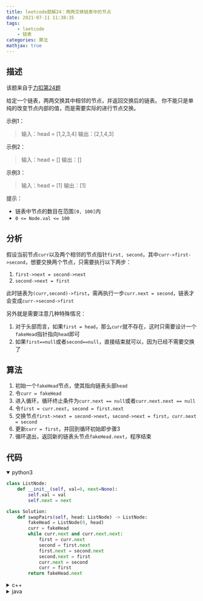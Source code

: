```yaml
---
title: leetcode题解24：两两交换链表中的节点
date: 2021-07-11 11:38:35
tags:
    - leetcode
    - 链表
categories: 算法
mathjax: true
---
```


## 描述
该题来自于[力扣第24题](https://leetcode-cn.com/problems/swap-nodes-in-pairs/)

给定一个链表，两两交换其中相邻的节点，并返回交换后的链表。
你不能只是单纯的改变节点内部的值，而是需要实际的进行节点交换。

<!--more-->
示例1：

> 输入：head = [1,2,3,4]
输出：[2,1,4,3]

示例2：

> 输入：head = []
输出：[]

示例3：

> 输入：head = [1]
输出：[1]

提示：

* 链表中节点的数目在范围`[0, 100]`内
* `0 <= Node.val <= 100`


## 分析
假设当前节点`curr`以及两个相邻的节点指针`first, second`，其中`curr->first->second`，想要交换两个节点，只需要执行以下两步：
1. `first->next = second->next`
2. `second->next = first`

此时链表为`(curr,second)->first`，需再执行一步`curr.next = second`，链表才会变成`curr->second->first`

另外就是需要注意几种特殊情况：
1. 对于头部而言，如果`first = head`，那么`curr`就不存在，这时只需要设计一个`fakeHead`指针指向`head`即可
2. 如果`first==null`或者`second==null`，直接结束就可以，因为已经不需要交换了


## 算法
1. 初始一个`fakeHead`节点，使其指向链表头部`head`
2. 令`curr = fakeHead`
3. 进入循环，循环终止条件为`curr.next == null`或者`curr.next.next == null`
4. 令`first = curr.next`，`second = first.next`
5. 交换节点`first->next = second->next`，`second->next = first`，`curr.next = second`
6. 更新`curr = first`，并回到循环初始即步骤3
7. 循环退出，返回新的链表头节点`fakeHead.next`，程序结束


## 代码

<details open>
<summary>python3</summary>

```python
class ListNode:
    def __init__(self, val=0, next=None):
        self.val = val
        self.next = next

class Solution:
    def swapPairs(self, head: ListNode) -> ListNode:
        fakeHead = ListNode(0, head)
        curr = fakeHead
        while curr.next and curr.next.next:
            first = curr.next
            second = first.next
            first.next = second.next
            second.next = first
            curr.next = second
            curr = first
        return fakeHead.next
```
</details>


<details>
<summary>c++</summary>

```cpp
struct ListNode {
	int val;
	ListNode *next;
	ListNode() : val(0), next(nullptr) {}
	ListNode(int x) : val(x), next(nullptr) {}
	ListNode(int x, ListNode *next) : val(x), next(next) {}
};

class Solution {
public:
	ListNode* swapPairs(ListNode* head) {
		ListNode* fakeHead = new ListNode(0, head);
		ListNode* curr = fakeHead;
		while ((curr->next != NULL) && (curr->next->next != NULL)) {
			ListNode* first = curr->next;
			ListNode* second = first->next;
			first->next = second->next;
			second->next = first;
			curr->next = second;
			curr = first;
		}
		return fakeHead->next;
	}
};
```
</details>


<details>
<summary>java</summary>

```java
public class ListNode {
    int val;
    ListNode next;
    ListNode() {}
    ListNode(int val) { this.val = val; }
    ListNode(int val, ListNode next) { this.val = val; this.next = next; }
 }

class Solution {
    public ListNode swapPairs(ListNode head) {
        ListNode fakeHead = new ListNode(0, head);
        ListNode curr = fakeHead;
        while ((curr.next != null) && (curr.next.next != null)) {
            ListNode first = curr.next;
            ListNode second = first.next;
            first.next = second.next;
            second.next = first;
            curr.next = second;
            curr = first;
        }
        return fakeHead.next;
    }
}
```
</details>